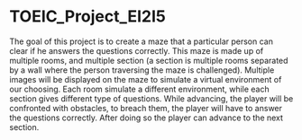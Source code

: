 # TOEIC_Project_EI2I5
The goal of this project is to create a maze that a particular person can clear if he answers the questions correctly. 
This maze is made up of multiple rooms, and multiple section (a section is multiple rooms separated by a wall where the person traversing the maze is challenged). 
Multiple images will be displayed on the maze to simulate a virtual environment of our choosing.
Each room simulate a different environment, while each section gives different type of questions. 
While advancing, the player will be confronted with obstacles, to breach them, the player will have to answer the questions correctly. 
After doing so the player can advance to the next section.
